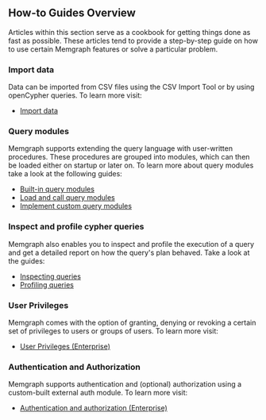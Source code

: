 ## How-to Guides Overview

Articles within this section serve as a cookbook for getting
things done as fast as possible. These articles tend to provide a step-by-step
guide on how to use certain Memgraph features or solve a particular problem.

### Import data

Data can be imported from CSV files using the CSV Import Tool or by using openCypher queries. 
To learn more visit:
* [Import data](./import-data.md)

### Query modules

Memgraph supports extending the query language with user-written procedures. 
These procedures are grouped into modules, which can then be loaded either on startup or later on. 
To learn more about query modules take a look at the following guides:
* [Built-in query modules](./query_modules/built-in-query-modules.md)
* [Load and call query modules](./query_modules/load-call-query-modules.md)
* [Implement custom query modules](./query_modules/implement-query-modules.md)

### Inspect and profile cypher queries 

Memgraph also enables you to inspect and profile the execution of a query and get a detailed report 
on how the query's plan behaved. Take a look at the guides:
* [Inspecting queries](./inspecting-queries.md)
* [Profiling queries](./profiling-queries.md)

### User Privileges

Memgraph comes with the option of granting, denying or revoking a certain set of privileges to users or groups of users.
To learn more visit:
* [User Privileges (Enterprise)](./manage-user-privileges.md)

### Authentication and Authorization

Memgraph supports authentication and (optional) authorization using a custom-built external auth module.
To learn more visit:
* [Authentication and authorization (Enterprise)](./manage-users-using-ldap.md)